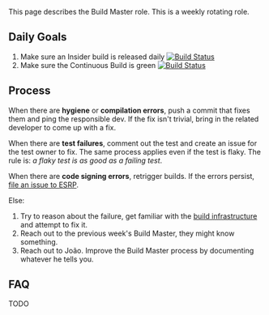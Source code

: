 This page describes the Build Master role. This is a weekly rotating role.

## Daily Goals

1. Make sure an Insider build is released daily [![Build Status](https://dev.azure.com/monacotools/Monaco/_apis/build/status/VS%20Code?branchName=master)](https://dev.azure.com/monacotools/Monaco/_build/latest?definitionId=111&branchName=master)
2. Make sure the Continuous Build is green [![Build Status](https://dev.azure.com/vscode/VSCode/_apis/build/status/VS%20Code?branchName=master)](https://dev.azure.com/vscode/VSCode/_build/latest?definitionId=12&branchName=master)

## Process

When there are **hygiene** or **compilation errors**, push a commit that fixes them and ping the responsible dev. If the fix isn't trivial, bring in the related developer to come up with a fix.

When there are **test failures**, comment out the test and create an issue for the test owner to fix. The same process applies even if the test is flaky. The rule is: _a flaky test is as good as a failing test_.

When there are **code signing errors**, retrigger builds. If the errors persist, [file an issue to ESRP](https://microsoft.sharepoint.com/teams/prss/esrp/info/ESRP%20Onboarding%20Wiki/Engaging%20ESRP%20Support.aspx).

Else:

1. Try to reason about the failure, get familiar with the [build infrastructure](https://github.com/microsoft/vscode/tree/master/build/azure-pipelines) and attempt to fix it.
2. Reach out to the previous week's Build Master, they might know something.
3. Reach out to João. Improve the Build Master process by documenting whatever he tells you.

## FAQ

TODO